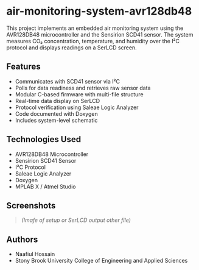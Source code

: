 # air-monitoring-system-avr128db48
This project implements an embedded air monitoring system using the AVR128DB48 microcontroller and the Sensirion SCD41 sensor. The system measures CO₂ concentration, temperature, and humidity over the I²C protocol and displays readings on a SerLCD screen.


## Features
- Communicates with SCD41 sensor via I²C
- Polls for data readiness and retrieves raw sensor data
- Modular C-based firmware with multi-file structure
- Real-time data display on SerLCD
- Protocol verification using Saleae Logic Analyzer
- Code documented with Doxygen
- Includes system-level schematic

## Technologies Used
- AVR128DB48 Microcontroller
- Sensirion SCD41 Sensor
- I²C Protocol
- Saleae Logic Analyzer
- Doxygen
- MPLAB X / Atmel Studio

## Screenshots
> _(Imafe of  setup or SerLCD output other file)_

## Authors
- Naafiul Hossain  
- Stony Brook University College of Engineering and Applied Sciences

